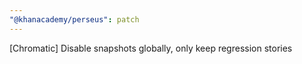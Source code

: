 ```yaml
---
"@khanacademy/perseus": patch
---
```


[Chromatic] Disable snapshots globally, only keep regression stories
